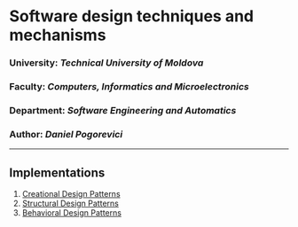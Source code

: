 # Software design techniques and mechanisms

### University: _Technical University of Moldova_
### Faculty: _Computers, Informatics and Microelectronics_
### Department: _Software Engineering and Automatics_
### Author: _Daniel Pogorevici_

----

## Implementations

1. [Creational Design Patterns](https://github.com/dann1kk/TMPS/blob/main/Design_Patterns/Creational/README.md)
2. [Structural Design Patterns](https://github.com/dann1kk/TMPS/blob/main/Design_Patterns/Structural/README.md)
3. [Behavioral Design Patterns](https://github.com/dann1kk/TMPS/blob/main/Design_Patterns/Behavioral/README.md)
